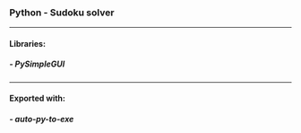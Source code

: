 ### Python - Sudoku solver

---

#### Libraries:
##### - PySimpleGUI

---

#### Exported with:
##### - auto-py-to-exe
